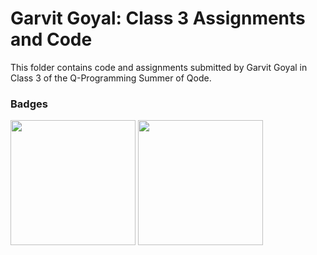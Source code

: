 # Garvit Goyal: Class 3 Assignments and Code
This folder contains code and assignments submitted by Garvit Goyal in Class 3 of the Q-Programming Summer of Qode.
### Badges
<img src="/badges/attendance.png" width="200px" height="200px"> <img src="/badges/assignment.png" width="200px" height="200px">